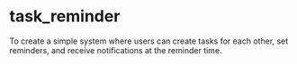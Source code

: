 # task_reminder
To create a simple system where users can create tasks for each other, set reminders, and receive notifications at the reminder time.
